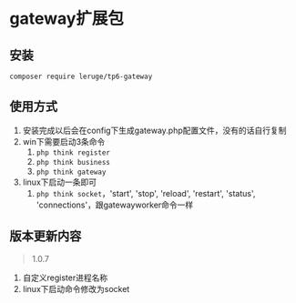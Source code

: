# gateway扩展包

## 安装
`composer require leruge/tp6-gateway`

## 使用方式
1. 安装完成以后会在config下生成gateway.php配置文件，没有的话自行复制
1. win下需要启动3条命令
    1. `php think register`
    1. `php think business`
    1. `php think gateway`
1. linux下启动一条即可
    1. `php think socket`，'start', 'stop', 'reload', 'restart', 'status', 'connections'，跟gatewayworker命令一样

## 版本更新内容
> 1.0.7
1. 自定义register进程名称
1. linux下启动命令修改为socket
